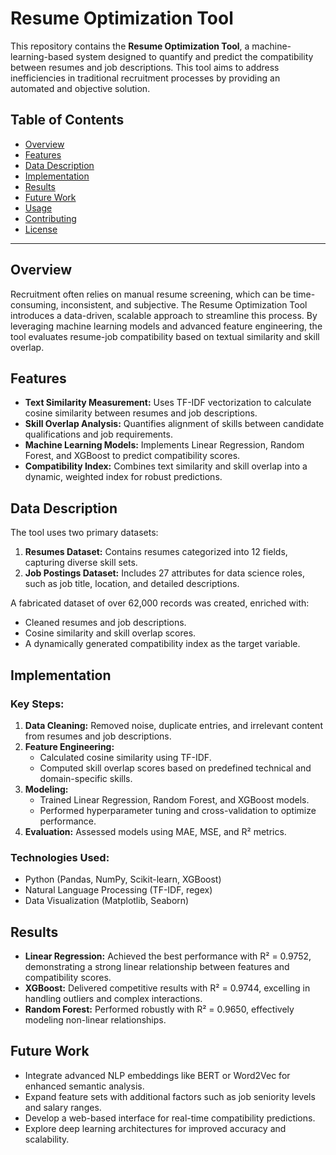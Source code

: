 # Resume Optimization Tool

This repository contains the **Resume Optimization Tool**, a machine-learning-based system designed to quantify and predict the compatibility between resumes and job descriptions. This tool aims to address inefficiencies in traditional recruitment processes by providing an automated and objective solution.

## Table of Contents
- [Overview](#overview)
- [Features](#features)
- [Data Description](#data-description)
- [Implementation](#implementation)
- [Results](#results)
- [Future Work](#future-work)
- [Usage](#usage)
- [Contributing](#contributing)
- [License](#license)

---

## Overview

Recruitment often relies on manual resume screening, which can be time-consuming, inconsistent, and subjective. The Resume Optimization Tool introduces a data-driven, scalable approach to streamline this process. By leveraging machine learning models and advanced feature engineering, the tool evaluates resume-job compatibility based on textual similarity and skill overlap.

## Features

- **Text Similarity Measurement:** Uses TF-IDF vectorization to calculate cosine similarity between resumes and job descriptions.
- **Skill Overlap Analysis:** Quantifies alignment of skills between candidate qualifications and job requirements.
- **Machine Learning Models:** Implements Linear Regression, Random Forest, and XGBoost to predict compatibility scores.
- **Compatibility Index:** Combines text similarity and skill overlap into a dynamic, weighted index for robust predictions.

## Data Description

The tool uses two primary datasets:
1. **Resumes Dataset:** Contains resumes categorized into 12 fields, capturing diverse skill sets.
2. **Job Postings Dataset:** Includes 27 attributes for data science roles, such as job title, location, and detailed descriptions.

A fabricated dataset of over 62,000 records was created, enriched with:
- Cleaned resumes and job descriptions.
- Cosine similarity and skill overlap scores.
- A dynamically generated compatibility index as the target variable.

## Implementation

### Key Steps:
1. **Data Cleaning:** Removed noise, duplicate entries, and irrelevant content from resumes and job descriptions.
2. **Feature Engineering:** 
   - Calculated cosine similarity using TF-IDF.
   - Computed skill overlap scores based on predefined technical and domain-specific skills.
3. **Modeling:** 
   - Trained Linear Regression, Random Forest, and XGBoost models.
   - Performed hyperparameter tuning and cross-validation to optimize performance.
4. **Evaluation:** Assessed models using MAE, MSE, and R² metrics.

### Technologies Used:
- Python (Pandas, NumPy, Scikit-learn, XGBoost)
- Natural Language Processing (TF-IDF, regex)
- Data Visualization (Matplotlib, Seaborn)

## Results

- **Linear Regression:** Achieved the best performance with R² = 0.9752, demonstrating a strong linear relationship between features and compatibility scores.
- **XGBoost:** Delivered competitive results with R² = 0.9744, excelling in handling outliers and complex interactions.
- **Random Forest:** Performed robustly with R² = 0.9650, effectively modeling non-linear relationships.

## Future Work

- Integrate advanced NLP embeddings like BERT or Word2Vec for enhanced semantic analysis.
- Expand feature sets with additional factors such as job seniority levels and salary ranges.
- Develop a web-based interface for real-time compatibility predictions.
- Explore deep learning architectures for improved accuracy and scalability.
